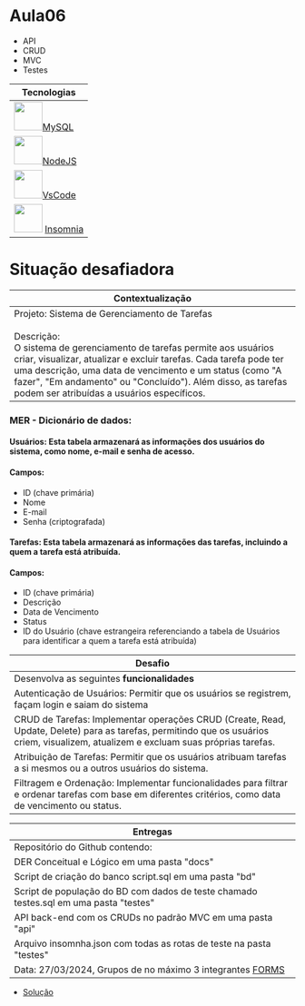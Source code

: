 # Aula06
- API
- CRUD
- MVC
- Testes

|Tecnologias|
|-|
|<img src="https://w7.pngwing.com/pngs/717/111/png-transparent-mysql-round-logo-tech-companies-thumbnail.png" style="width:50px;">[MySQL](https://dev.mysql.com/doc/refman/8.0/en/join.html)|
|<img src="https://static-00.iconduck.com/assets.00/node-js-icon-454x512-nztofx17.png" style="width:50px;">[NodeJS](https://nodejs.org/en)|
|<img src="https://logowik.com/content/uploads/images/visual-studio-code7642.jpg" style="width:50px;">[VsCode](https://code.visualstudio.com/)|
|<img src="https://seeklogo.com/images/I/insomnia-logo-A35E09EB19-seeklogo.com.png" style="width:50px;"> [Insomnia](https://insomnia.rest/)|

# Situação desafiadora
|Contextualização|
|-|
|Projeto: Sistema de Gerenciamento de Tarefas<br><br>Descrição:<br>O sistema de gerenciamento de tarefas permite aos usuários criar, visualizar, atualizar e excluir tarefas. Cada tarefa pode ter uma descrição, uma data de vencimento e um status (como "A fazer", "Em andamento" ou "Concluído"). Além disso, as tarefas podem ser atribuídas a usuários específicos.|

### MER - Dicionário de dados:
#### Usuários: Esta tabela armazenará as informações dos usuários do sistema, como nome, e-mail e senha de acesso.
#### Campos:
- ID (chave primária)
- Nome
- E-mail
- Senha (criptografada)

#### Tarefas: Esta tabela armazenará as informações das tarefas, incluindo a quem a tarefa está atribuída.
#### Campos:
- ID (chave primária)
- Descrição
- Data de Vencimento
- Status
- ID do Usuário (chave estrangeira referenciando a tabela de Usuários para identificar a quem a tarefa está atribuída)

|Desafio|
|-|
|Desenvolva as seguintes **funcionalidades**|
|Autenticação de Usuários: Permitir que os usuários se registrem, façam login e saiam do sistema|
|CRUD de Tarefas: Implementar operações CRUD (Create, Read, Update, Delete) para as tarefas, permitindo que os usuários criem, visualizem, atualizem e excluam suas próprias tarefas.|
|Atribuição de Tarefas: Permitir que os usuários atribuam tarefas a si mesmos ou a outros usuários do sistema.|
|Filtragem e Ordenação: Implementar funcionalidades para filtrar e ordenar tarefas com base em diferentes critérios, como data de vencimento ou status.|

|Entregas|
|-|
|Repositório do Github contendo:|
|DER Conceitual e Lógico em uma pasta "docs"|
|Script de criação do banco script.sql em uma pasta "bd"|
|Script de população do BD com dados de teste chamado testes.sql em uma pasta "testes"|
|API back-end com os CRUDs no padrão MVC em uma pasta "api"|
|Arquivo insomnha.json com todas as rotas de teste na pasta "testes"|
|Data: 27/03/2024, Grupos de no máximo 3 integrantes [FORMS](https://docs.google.com/forms/d/e/1FAIpQLSdSYTgmAhnCsbJWS5hWTHdLNjjafd-mmhee2AEYSLhBO9iOqA/viewform?usp=sf_link)|

- [Solução](https://github.com/wellifabio/tarefas)